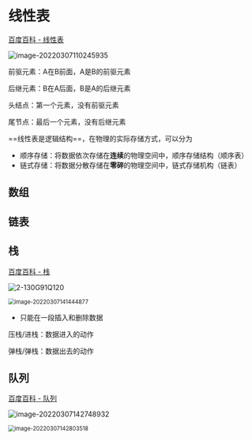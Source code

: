 线性表
===

[百度百科 - 线性表](https://baike.baidu.com/item/%E7%BA%BF%E6%80%A7%E8%A1%A8/3228081?fr=aladdin)

![image-20220307110245935](https://attach.blog.wen7.online/image-20220307110245935.png)

前驱元素：A在B前面，A是B的前驱元素

后继元素：B在A后面，B是A的后继元素

头结点：第一个元素，没有前驱元素

尾节点：最后一个元素，没有后继元素



==线性表是逻辑结构==，在物理的实际存储方式，可以分为

- 顺序存储：将数据依次存储在**连续**的物理空间中，顺序存储结构（顺序表）
- 链式存储：将数据分散存储在**零碎**的物理空间中，链式存储机构（链表）



数组
---



链表
---



栈
---

[百度百科 - 栈](https://baike.baidu.com/item/%E6%A0%88/12808149?fr=aladdin)

![2-130G91Q120](https://attach.blog.wen7.online/2-130G91Q120.gif)

<img src="https://attach.blog.wen7.online/image-20220307141444877.png" alt="image-20220307141444877" style="zoom:80%;" />

- 只能在一段插入和删除数据

压栈/进栈：数据进入的动作

弹栈/弹栈：数据出去的动作



队列
---

[百度百科 - 队列](https://baike.baidu.com/item/%E9%98%9F%E5%88%97/14580481?fr=aladdin)

![image-20220307142748932](https://attach.blog.wen7.online/image-20220307142748932.png)

<img src="https://attach.blog.wen7.online/image-20220307142803518.png" alt="image-20220307142803518" style="zoom:80%;" />